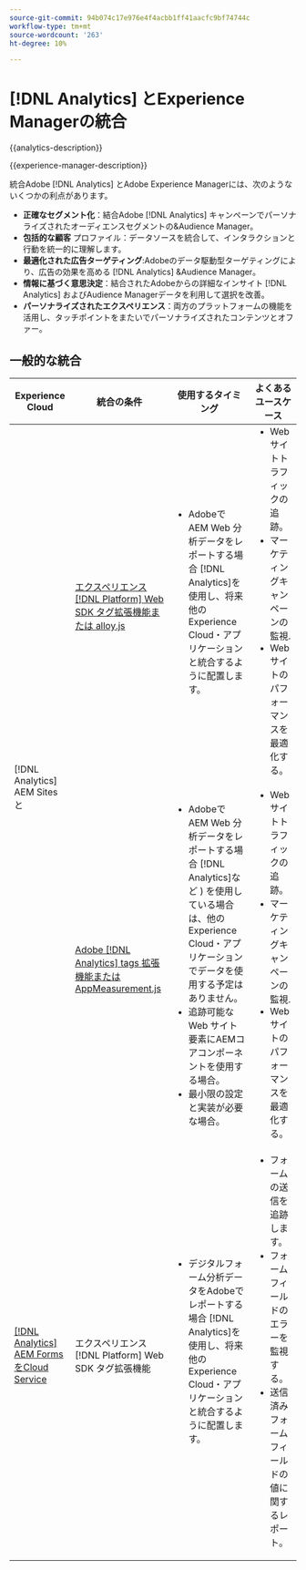 ```yaml
---
source-git-commit: 94b074c17e976e4f4acbb1ff41aacfc9bf74744c
workflow-type: tm+mt
source-wordcount: '263'
ht-degree: 10%

---
```



# [!DNL Analytics] とExperience Managerの統合

{{analytics-description}}

{{experience-manager-description}}

統合Adobe [!DNL Analytics] とAdobe Experience Managerには、次のようないくつかの利点があります。

+ **正確なセグメント化**：結合Adobe [!DNL Analytics] キャンペーンでパーソナライズされたオーディエンスセグメントの&amp;Audience Manager。
+ **包括的な顧客** プロファイル：データソースを統合して、インタラクションと行動を統一的に理解します。
+ **最適化された広告ターゲティング**:Adobeのデータ駆動型ターゲティングにより、広告の効果を高める [!DNL Analytics] &amp;Audience Manager。
+ **情報に基づく意思決定**：結合されたAdobeからの詳細なインサイト [!DNL Analytics] およびAudience Managerデータを利用して選択を改善。
+ **パーソナライズされたエクスペリエンス**：両方のプラットフォームの機能を活用し、タッチポイントをまたいでパーソナライズされたコンテンツとオファー。

## 一般的な統合

<table>
    <thead>
        <tr>
            <th>Experience Cloud</th>
            <th>統合の条件</th>
            <th>使用するタイミング</th>
            <th>よくあるユースケース</th>
        </tr>
    </thead>
    <tbody>
        <tr>
            <td rowspan="2">[!DNL Analytics] AEM Sitesと</a></td>
            <td><a href="https://experienceleague.adobe.com/docs/experience-manager-learn/sites/integrations/experience-platform/analytics-using-web-sdk.html" target="_blank" rel="noreferrer">エクスペリエンス [!DNL Platform] Web SDK タグ拡張機能または alloy.js</a></td>
            <td>
                <ul style="margin-top: 0;">
                    <li>AdobeでAEM Web 分析データをレポートする場合 [!DNL Analytics]を使用し、将来他のExperience Cloud・アプリケーションと統合するように配置します。</li>
                </ul>
            </td>
            <td>
                <ul style="margin-top: 0;">
                  <li>Web サイトトラフィックの追跡。</li>
                  <li>マーケティングキャンペーンの監視.</li>
                  <li>Web サイトのパフォーマンスを最適化する。</li>
                </ul>
            </td>
        </tr>
        <tr>
            <td><a href="https://experienceleague.adobe.com/docs/experience-manager-learn/sites/integrations/analytics/collect-data-analytics.html?lang=ja" target="_blank" rel="noreferrer">Adobe [!DNL Analytics] tags 拡張機能またはAppMeasurement.js</a></td>
            <td>
                <ul style="margin-top: 0;">
                    <li>AdobeでAEM Web 分析データをレポートする場合 [!DNL Analytics]など ) を使用している場合は、他のExperience Cloud・アプリケーションでデータを使用する予定はありません。</li>
                    <li>追跡可能な Web サイト要素にAEMコアコンポーネントを使用する場合。</li>
                    <li>最小限の設定と実装が必要な場合。</li>
                </ul>
            </td>
            <td>
                <ul style="margin-top: 0;">
                  <li>Web サイトトラフィックの追跡。</li>
                  <li>マーケティングキャンペーンの監視.</li>
                  <li>Web サイトのパフォーマンスを最適化する。</li>
                </ul>
            </td>
        </tr>
        <tr>
            <td><a href="https://experienceleague.adobe.com/docs/experience-manager-learn/cloud-service/forms/forms-and-analytics/introduction.html?lang=ja" target="_blank" rel="noreferrer">[!DNL Analytics] AEM FormsをCloud Service</a></td>
            <td>エクスペリエンス [!DNL Platform] Web SDK タグ拡張機能</td>
            <td>
              <ul style="margin-top: 0;">
                <li>デジタルフォーム分析データをAdobeでレポートする場合 [!DNL Analytics]を使用し、将来他のExperience Cloud・アプリケーションと統合するように配置します。</li>
              </ul>
            </td>
            <td>
                <ul style="margin-top: 0;">
                  <li>フォームの送信を追跡します。</li>
                  <li>フォームフィールドのエラーを監視する。</li>
                  <li>送信済みフォームフィールドの値に関するレポート。</li>
                </ul>
            </td>
        </tr>
    </tbody>          
</table>
